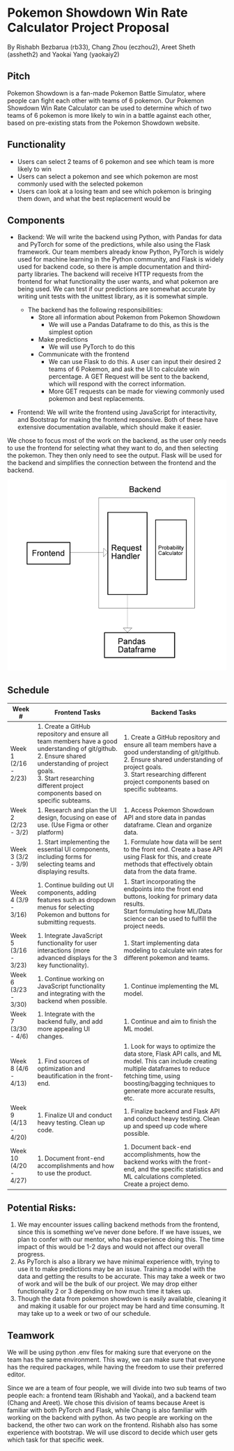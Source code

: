 # Pokemon Showdown Win Rate Calculator Project Proposal
By Rishabh Bezbarua (rb33), Chang Zhou (eczhou2), Areet Sheth (assheth2) and Yaokai Yang (yaokaiy2)

## Pitch
Pokemon Showdown is a fan-made Pokemon Battle Simulator, where people can fight each other with teams of 6 pokemon. Our Pokemon Showdown Win Rate Calculator can be used to determine which of two teams of 6 pokemon is more likely to win in a battle against each other, based on pre-existing stats from the Pokemon Showdown website.

## Functionality
- Users can select 2 teams of 6 pokemon and see which team is more likely to win
- Users can select a pokemon and see which pokemon are most commonly used with the selected pokemon
- Users can look at a losing team and see which pokemon is bringing them down, and what the best replacement would be

## Components
- Backend: We will write the backend using Python, with Pandas for data and PyTorch for some of the predictions, while also using the Flask framework. Our team members already know Python, PyTorch is widely used for machine learning in the Python community, and Flask is widely used for backend code, so there is ample documentation and third-party libraries. The backend will receive HTTP requests from the frontend for what functionality the user wants, and what pokemon are being used.
We can test if our predictions are somewhat accurate by writing unit tests with the unittest library, as it is somewhat simple.

    - The backend has the following responsibilities:
        - Store all information about Pokemon from Pokemon Showdown
            - We will use a Pandas Dataframe to do this, as this is the simplest option
        - Make predictions
            - We will use PyTorch to do this
        - Communicate with the frontend
            - We can use Flask to do this. A user can input their desired 2 teams of 6 Pokemon, and ask the UI to calculate win percentage. A GET Request will be sent to the backend, which will respond with the correct information. 
            - More GET requests can be made for viewing commonly used pokemon and best replacements. 
- Frontend: We will write the frontend using JavaScript for interactivity, and Bootstrap for making the frontend responsive. Both of these have extensive documentation available, which should make it easier. 

We chose to focus most of the work on the backend, as the user only needs to use the frontend for selecting what they want to do, and then selecting the pokemon. They then only need to see the output. Flask will be used for the backend and simplifies the connection between the frontend and the backend.

![](/project-layout.png)

## Schedule
| Week #           | Frontend Tasks                                                                                                   | Backend Tasks                                                                                                                                                                                 |
|------------------|------------------------------------------------------------------------------------------------------------------|----------------------------------------------------------------------------------------------------------------------------------------------------------------------------------------------|
| Week 1 (2/16 - 2/23) | 1. Create a GitHub repository and ensure all team members have a good understanding of git/github.<br>2. Ensure shared understanding of project goals.<br>3. Start researching different project components based on specific subteams. | 1. Create a GitHub repository and ensure all team members have a good understanding of git/github.<br>2. Ensure shared understanding of project goals.<br>3. Start researching different project components based on specific subteams. |
| Week 2 (2/23 - 3/2)  | 1. Research and plan the UI design, focusing on ease of use. (Use Figma or other platform)<br>                         | 1. Access Pokemon Showdown API and store data in pandas dataframe. Clean and organize data.                                                                                                   |
| Week 3 (3/2 - 3/9)   | 1. Start implementing the essential UI components, including forms for selecting teams and displaying results.<br>    | 1. Formulate how data will be sent to the front end. Create a base API using Flask for this, and create methods that effectively obtain data from the data frame.                            |
| Week 4 (3/9 - 3/16)  | 1. Continue building out UI components, adding features such as dropdown menus for selecting Pokemon and buttons for submitting requests.<br>                                       | 1. Start incorporating the endpoints into the front end buttons, looking for primary data results.<br> Start formulating how ML/Data science can be used to fulfill the project needs.         |
| Week 5 (3/16 - 3/23) | 1. Integrate JavaScript functionality for user interactions (more advanced displays for the 3 key functionality).<br>  | 1. Start implementing data modeling to calculate win rates for different pokemon and teams.                                                                                                   |
| Week 6 (3/23 - 3/30) | 1. Continue working on JavaScript functionality and integrating with the backend when possible.<br>                    | 1. Continue implementing the ML model.                                                                                                                                                       |
| Week 7 (3/30 - 4/6)  | 1. Integrate with the backend fully, and add more appealing UI changes.<br>                                           | 1. Continue and aim to finish the ML model.                                                                                                                                                 |
| Week 8 (4/6 - 4/13)  | 1. Find sources of optimization and beautification in the front-end.<br>                                              | 1. Look for ways to optimize the data store, Flask API calls, and ML model. This can include creating multiple dataframes to reduce fetching time, using boosting/bagging techniques to generate more accurate results, etc. |
| Week 9 (4/13 - 4/20) | 1. Finalize UI and conduct heavy testing. Clean up code.<br>                                                           | 1. Finalize backend and Flask API and conduct heavy testing. Clean up and speed up code where possible.                                                                                     |
| Week 10 (4/20 - 4/27)| 1. Document front-end accomplishments and how to use the product.<br>                                                  | 1. Document back-end accomplishments, how the backend works with the front-end, and the specific statistics and ML calculations completed.<br> Create a project demo.                              |


## Potential Risks:
1. We may encounter issues calling backend methods from the frontend, since this is something we’ve never done before. If we have issues, we plan to confer with our mentor, who has experience doing this. The time impact of this would be 1-2 days and would not affect our overall progress.
2. As PyTorch is also a library we have minimal experience with, trying to use it to make predictions may be an issue. Training a model with the data and getting the results to be accurate. This may take a week or two of work and will be the bulk of our project. We may drop either functionality 2 or 3 depending on how much time it takes up. 
3. Though the data from pokemon showdown is easily available, cleaning it and making it usable for our project may be hard and time consuming. It may take up to a week or two of our schedule.

## Teamwork
We will be using python .env files for making sure that everyone on the team has the same environment. This way, we can make sure that everyone has the required packages, while having the freedom to use their preferred editor.

Since we are a team of four people, we will divide into two sub teams of two people each: a frontend team (Rishabh and Yaokai), and a backend team (Chang and Areet). We chose this division of teams because Areet is familiar with both PyTorch and Flask, while Chang is also familiar with working on the backend with python. As two people are working on the backend, the other two can work on the frontend. Rishabh also has some experience with bootstrap. We will use discord to decide which user gets which task for that specific week.
